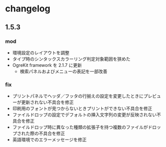 
changelog
==========================

1.5.3
--------------------------

### mod
- 環境設定のレイアウトを調整
- タイプ時のシンタックスカラーリング判定対象範囲を狭めた
- OgreKit framework を 2.1.7 に更新
    - 検索パネルおよびメニューの表記を一部改善

### fix
- プリントパネルでヘッダ／フッタの行揃えの設定を変更したときにプレビューが更新されない不具合を修正
- 印刷用のフォントが見つからないときプリントができない不具合を修正
- ファイルドロップの設定でデフォルトの挿入文字列の変更が反映されない不具合を修正
- ファイルドロップ時に異なった種類の拡張子を持つ複数のファイルがドロップされた際の不具合を修正
- 英語環境でのエラーメッセージを修正
